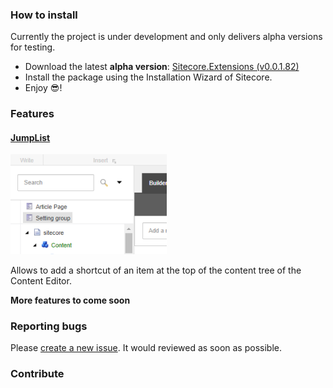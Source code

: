 ### How to install
Currently the project is under development and only delivers alpha versions for testing.<br/>
- Download the latest **alpha version**: [Sitecore.Extensions (v0.0.1.82)](https://github.com/andresvillenas/Sitecore.Extensions/releases/tag/untagged-6bb983d9991b610b2892)
- Install the package using the Installation Wizard of Sitecore.
- Enjoy 😎!

### Features
#### [JumpList](features/jumplist/JumpList.md)
<img src="features/jumplist/Thumbnail.png" style="width:250px; height:auto"/>

Allows to add a shortcut of an item at the top of the content tree of the Content Editor.

**More features to come soon**

### Reporting bugs
Please [create a new issue](https://github.com/andresvillenas/Sitecore.Extensions/issues). It would reviewed as soon as possible.

### Contribute